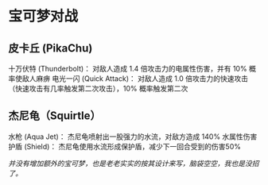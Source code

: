 # 宝可梦对战
## 皮卡丘 (PikaChu)
十万伏特 (Thunderbolt)： 对敌人造成 1.4 倍攻击力的电属性伤害，并有 10% 概率使敌人麻痹
电光一闪 (Quick Attack)： 对敌人造成 1.0 倍攻击力的快速攻击（快速攻击有几率触发第二次攻击），10% 概率触发第二次
## 杰尼龟（Squirtle）
水枪 (Aqua Jet)： 杰尼龟喷射出一股强力的水流，对敌方造成 140% 水属性伤害
护盾 (Shield)： 杰尼龟使用水流形成保护盾，减少下一回合受到的伤害50%

*并没有增加额外的宝可梦，也是老老实实的按其设计来写，脑袋空空，我也是没招了。*